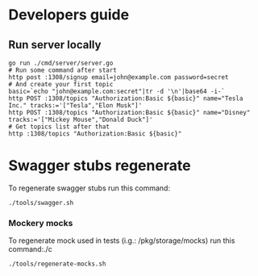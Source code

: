 # Developers guide

## Run server locally

```shell
go run ./cmd/server/server.go
# Run some command after start
http post :1308/signup email=john@example.com password=secret
# And create your first topic
basic=`echo "john@example.com:secret"|tr -d '\n'|base64 -i-`
http POST :1308/topics "Authorization:Basic ${basic}" name="Tesla Inc." tracks:='["Tesla","Elon Musk"]'
http POST :1308/topics "Authorization:Basic ${basic}" name="Disney" tracks:='["Mickey Mouse","Donald Duck"]'
# Get topics list after that
http :1308/topics "Authorization:Basic ${basic}"
```

# Swagger stubs regenerate

To regenerate swagger stubs run this command:

```shell
./tools/swagger.sh
```

### Mockery mocks

To regenerate mock used in tests (i.g.: /pkg/storage/mocks) run this command:./c

```shell
./tools/regenerate-mocks.sh
```